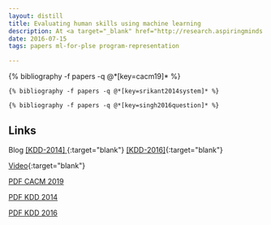 ```yaml
---
layout: distill
title: Evaluating human skills using machine learning
description: At <a target="_blank" href="http://research.aspiringminds.com/">Aspiring Minds</a>, we showed how the problem of quantifying human skills can be cast as a problem in machine learning. Our CACM paper provides details on this framework, while our KDD works show how we evaluate computer programs using ML.
date: 2016-07-15
tags: papers ml-for-plse program-representation

---
```

<div class="publications">
    {% bibliography -f papers -q @*[key=cacm19]* %}

    {% bibliography -f papers -q @*[key=srikant2014system]* %}

    {% bibliography -f papers -q @*[key=singh2016question]* %}
</div>


## Links
Blog [ [KDD-2014] ](http://research.aspiringminds.com/ai-and-the-right-programmer/){:target="blank"} [[KDD-2016]](http://research.aspiringminds.com/question-independent-grading-kdd/){:target="blank"}

[Video](https://www.youtube.com/watch?v=vMlZwQZMwDs){:target="blank"}

[PDF CACM 2019](/assets/papers/cacm_19.pdf)

[PDF KDD 2014](/assets/papers/kdd_14.pdf)

[PDF KDD 2016](/assets/papers/kdd_16.pdf)
